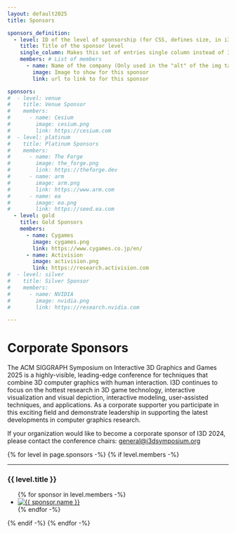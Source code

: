 ```yaml
---
layout: default2025
title: Sponsors

sponsors_definition:
  - level: ID of the level of sponsorship (for CSS, defines size, in i3d.scss)
    title: Title of the sponsor level
    single_column: Makes this set of entries single column instead of 3 columns if only one entry. Mainly intended for venue (and platinum if only one)
    members: # List of members
      - name: Name of the company (Only used in the "alt" of the img tag)
        image: Image to show for this sponsor
        link: url to link to for this sponsor

sponsors:
#  - level: venue
#    title: Venue Sponsor
#    members:
#      - name: Cesium
#        image: cesium.png
#        link: https://cesium.com
#  - level: platinum
#    title: Platinum Sponsors
#    members:
#      - name: The Forge
#        image: the_forge.png
#        link: https://theforge.dev
#      - name: arm
#        image: arm.png
#        link: https://www.arm.com
#      - name: ea
#        image: ea.png
#        link: https://seed.ea.com
  - level: gold
    title: Gold Sponsors
    members:
      - name: Cygames
        image: cygames.png
        link: https://www.cygames.co.jp/en/
      - name: Activision
        image: activision.png
        link: https://research.activision.com
#  - level: silver
#    title: Silver Sponsor
#    members:
#      - name: NVIDIA
#        image: nvidia.png
#        link: https://research.nvidia.com

---
```


# Corporate Sponsors

The ACM SIGGRAPH Symposium on Interactive 3D Graphics and Games
2025 is a highly-visible, leading-edge conference for techniques that
combine 3D computer graphics with human interaction. I3D continues to
focus on the hottest research in 3D game technology, interactive
visualization and visual depiction, interactive modeling,
user-assisted techniques, and applications. As a corporate supporter
you participate in this exciting field and demonstrate leadership in
supporting the latest developments in computer graphics research.


If your organization would like to become a corporate sponsor of I3D 2024, please contact the conference chairs: [general@i3dsymposium.org](mailto:general@i3dsymposium.org)

<div id="sponsors" class="flex">
    <div class="two-thirds">
        {% for level in page.sponsors -%}
        {% if level.members -%}
        <hr>
        <h3>{{ level.title }}</h3>
        <ul class="sponsors-list sponsors-{{ level.level }}">
        {% for sponsor in level.members -%}
            <li>
                <a href="{{ sponsor.link }}" target="_blank">
                    <img src="img/sponsors/{{ sponsor.image }}" alt="{{ sponsor.name }}">
                </a>
            </li>
        {% endfor -%}
        </ul>
        {% endif -%}
        {% endfor -%}
    </div>
</div>


